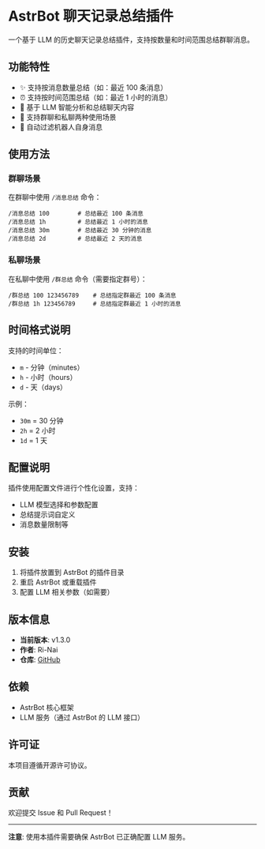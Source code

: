 # AstrBot 聊天记录总结插件

一个基于 LLM 的历史聊天记录总结插件，支持按数量和时间范围总结群聊消息。

## 功能特性

- ✨ 支持按消息数量总结（如：最近 100 条消息）
- ⏰ 支持按时间范围总结（如：最近 1 小时的消息）
- 🤖 基于 LLM 智能分析和总结聊天内容
- 💬 支持群聊和私聊两种使用场景
- 🎯 自动过滤机器人自身消息

## 使用方法

### 群聊场景

在群聊中使用 `/消息总结` 命令：

```
/消息总结 100        # 总结最近 100 条消息
/消息总结 1h         # 总结最近 1 小时的消息
/消息总结 30m        # 总结最近 30 分钟的消息
/消息总结 2d         # 总结最近 2 天的消息
```

### 私聊场景

在私聊中使用 `/群总结` 命令（需要指定群号）：

```
/群总结 100 123456789    # 总结指定群最近 100 条消息
/群总结 1h 123456789     # 总结指定群最近 1 小时的消息
```

## 时间格式说明

支持的时间单位：
- `m` - 分钟（minutes）
- `h` - 小时（hours）
- `d` - 天（days）

示例：
- `30m` = 30 分钟
- `2h` = 2 小时
- `1d` = 1 天

## 配置说明

插件使用配置文件进行个性化设置，支持：
- LLM 模型选择和参数配置
- 总结提示词自定义
- 消息数量限制等

## 安装

1. 将插件放置到 AstrBot 的插件目录
2. 重启 AstrBot 或重载插件
3. 配置 LLM 相关参数（如需要）

## 版本信息

- **当前版本**: v1.3.0
- **作者**: Ri-Nai
- **仓库**: [GitHub](https://github.com/Ri-Nai/astrbot_plugin_chatsummary)

## 依赖

- AstrBot 核心框架
- LLM 服务（通过 AstrBot 的 LLM 接口）

## 许可证

本项目遵循开源许可协议。

## 贡献

欢迎提交 Issue 和 Pull Request！

---

**注意**: 使用本插件需要确保 AstrBot 已正确配置 LLM 服务。
